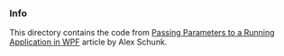 ### Info


This directory contains the code from [Passing Parameters to a Running Application in WPF](https://www.codeproject.com/Articles/1224031/Passing-Parameters) article by Alex Schunk.
